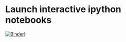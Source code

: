 # Launch interactive ipython notebooks
[![Binder](https://mybinder.org/badge_logo.svg)](https://mybinder.org/v2/gh/sri-spirited/Python_Codes_Repo/master))

